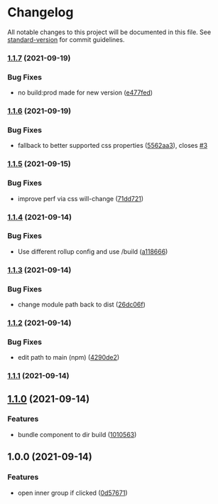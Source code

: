# Changelog

All notable changes to this project will be documented in this file. See [standard-version](https://github.com/conventional-changelog/standard-version) for commit guidelines.

### [1.1.7](https://github.com/lukaskoeller/honeycomb-element/compare/v1.1.6...v1.1.7) (2021-09-19)


### Bug Fixes

* no build:prod made for new version ([e477fed](https://github.com/lukaskoeller/honeycomb-element/commit/e477fed7ce79657db5f8f8952af67f6d12ad93e3))

### [1.1.6](https://github.com/lukaskoeller/honeycomb-element/compare/v1.1.5...v1.1.6) (2021-09-19)


### Bug Fixes

* fallback to better supported css properties ([5562aa3](https://github.com/lukaskoeller/honeycomb-element/commit/5562aa3f5e15e58e0961065c9ca79dbe31196779)), closes [#3](https://github.com/lukaskoeller/honeycomb-element/issues/3)

### [1.1.5](https://github.com/lukaskoeller/honeycomb-element/compare/v1.1.4...v1.1.5) (2021-09-15)


### Bug Fixes

* improve perf via css will-change ([71dd721](https://github.com/lukaskoeller/honeycomb-element/commit/71dd721d64a43783544b853624277456efdfb9e9))

### [1.1.4](https://github.com/lukaskoeller/honeycomb-element/compare/v1.1.3...v1.1.4) (2021-09-14)


### Bug Fixes

* Use different rollup config and use /build ([a118666](https://github.com/lukaskoeller/honeycomb-element/commit/a11866677be1efbd7f53768bd136694ac5903524))

### [1.1.3](https://github.com/lukaskoeller/honeycomb-element/compare/v1.1.2...v1.1.3) (2021-09-14)


### Bug Fixes

* change module path back to dist ([26dc06f](https://github.com/lukaskoeller/honeycomb-element/commit/26dc06f8c8f48b76c1737e05c84a26a3d3a0480e))

### [1.1.2](https://github.com/lukaskoeller/honeycomb-element/compare/v1.1.1...v1.1.2) (2021-09-14)


### Bug Fixes

* edit path to main (npm) ([4290de2](https://github.com/lukaskoeller/honeycomb-element/commit/4290de2bdee2c50ec388c622ca573c8f48b5b9b3))

### [1.1.1](https://github.com/lukaskoeller/honeycomb-element/compare/v1.1.0...v1.1.1) (2021-09-14)

## [1.1.0](https://github.com/lukaskoeller/honeycomb-element/compare/v1.0.0...v1.1.0) (2021-09-14)


### Features

* bundle component to dir build ([1010563](https://github.com/lukaskoeller/honeycomb-element/commit/101056361b7ca1aab612c118a3ad8b02779a9bc5))

## 1.0.0 (2021-09-14)


### Features

* open inner group if clicked ([0d57671](https://github.com/lukaskoeller/honeycomb-element/commit/0d5767153f5e0cdbd1fcd98b7f570085b510bff1))
